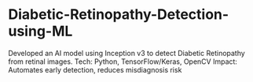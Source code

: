 # Diabetic-Retinopathy-Detection-using-ML
Developed an AI model using Inception v3 to detect Diabetic Retinopathy from retinal images. Tech: Python, TensorFlow/Keras, OpenCV Impact: Automates early detection, reduces misdiagnosis risk
